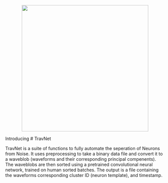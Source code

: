 <p align="center">
  <img src="https://github.com/neurodynamics-ai/travnet/blob/main/TravNet.repo.jpg" width="400"/>
</p>


Introducing # TravNet
 
TravNet is a suite of functions to fully automate the seperation of Neurons from Noise. It uses preprocessing to take a binary data file and convert it to a waveblob (waveforms and their corresponding principal compenents). The waveblobs are then sorted using a pretrained convolutional neural network, trained on human sorted batches. The output is a file containing the waveforms corresponding cluster ID (neuron template), and timestamp.

